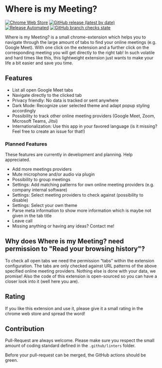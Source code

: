 # Where is my Meeting?

[![Chrome Web Store](https://img.shields.io/chrome-web-store/rating/gogioagefecnpkiaoegkobapeklhchni?label=Chrome%20Webstore%20Rating&logo=Google%20Chrome&logoColor=%23FFFFFF&style=for-the-badge)](https://chrome.google.com/webstore/detail/where-is-my-meeting/gogioagefecnpkiaoegkobapeklhchni)
[![GitHub release (latest by date)](https://img.shields.io/github/v/release/themihel/WhereIsMyMeeting?label=Github%20Release&logo=Github&style=for-the-badge)](https://github.com/themihel/WhereIsMyMeeting/releases/latest)
[![Release Automated](https://img.shields.io/badge/Release-Automated-blue?style=for-the-badge&logo=Github%20Actions&logoColor=%23FFFFFF)](https://github.com/themihel/WhereIsMyMeeting/actions)
[![GitHub branch checks state](https://img.shields.io/github/checks-status/themihel/WhereIsMyMeeting/main?label=Tests&style=for-the-badge&logo=Github%20Actions&logoColor=%23FFFFFF)](https://github.com/themihel/WhereIsMyMeeting/actions)

Where is my Meeting? is a small chrome-extension which helps you to navigate through the large amount of tabs to find your online meetings (e.g. Google Meet).
With one click on the extension and a further click on the corresponding meeting you will get directly to the right tab!
In such volatile and hard times like this, this lightweight extension just wants to make your life a bit easier and save you time.

## Features

- List all open Google Meet tabs
- Navigate directly to the clicked tab
- Privacy friendly: No data is tracked or sent anywhere
- Dark Mode: Recognize user selected theme and adapt popup styling accordingly
- Possibility to track other online meeting providers (Google Meet, Zoom, Microsoft Teams, Jitsi)
- Internationalization: Use this app in your favored language (is it missing? Feel free to create an issue for that!)

### Planned Features

These features are currently in development and planning. Help appreciated.

- Add more meetings providers
- Mute microphone and/or audio via plugin
- Possibility to group meetings
- Settings: Add matching patterns for own online meeting providers (e.g. company internal software)
- Settings: Select meeting providers to check against (possibility to disable)
- Settings: Select your own theme
- Parse meta information to show more information which is maybe not given in the tab title
- Leave call
- Missing anything or having any ideas? Contact me!

## Why does Where is my Meeting? need permission to "Read your browsing history"?

To check all open tabs we need the permission “tabs” within the extension configuration. The tabs are only checked against URL patterns of the above specified online meeting providers. Nothing else is done with your data, we promise! Also the code of this extension is open-sourced so you can have a closer look into it (well here you are).

## Rating

If you like this extension and use it, please give it a small rating in the chrome web store and spread the word!

## Contribution

Pull-Request are always welcome. Please make sure you respect the small amount of coding standard defined in the `.github/linters` folder.

Before your pull-request can be merged, the GitHub actions should be green.
